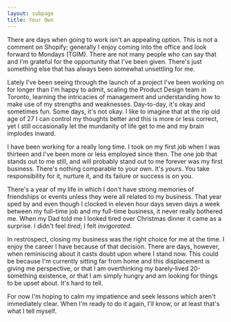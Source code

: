 ```yaml
---
layout: subpage
title: Your Own
---
```

There are days when going to work isn't an appealing option. This is not a comment on Shopify; generally I enjoy coming into the office and look forward to Mondays (TGIM). There are not many people who can say that and I'm grateful for the opportunity that I've been given. There's just something else that has always been somewhat unsettling for me.

Lately I've been seeing through the launch of a project I've been working on for longer than I'm happy to admit, scaling the Product Design team in Toronto, learning the intricacies of management and understanding how to make use of my strengths and weaknesses. Day-to-day, it's okay and sometimes fun. Some days, it's not okay. I like to imagine that at the rip old age of 27 I can control my thoughts better and this is more or less correct, yet I still occasionally let the mundanity of life get to me and my brain implodes inward.

I have been working for a really long time. I took on my first job when I was thirteen and I've been more or less employed since then. The one job that stands out to me still, and will probably stand out to me forever was my first business. There's nothing comparable to your own. It's *yours*. You take responsibility for it, nurture it, and its failure or success is on you.

There's a year of my life in which I don't have strong memories of friendships or events unless they were all related to my business. That year sped by and even though I clocked in eleven hour days seven days a week between my full-time job and my full-time business, it never really bothered me. When my Dad told me I looked tired over Christmas dinner it came as a surprise. I didn't feel *tired*; I felt *invigorated*.

In restrospect, closing my business was the right choice for me at the time. I enjoy the career I have because of that decision. There are days, however, when reminiscing about it casts doubt upon where I stand now. This could be because I'm currently sitting far from home and this displacement is giving me perspective, or that I am overthinking my barely-lived 20-something existence, or that I am simply hungry and am looking for things to be upset about. It's hard to tell.

For now I'm hoping to calm my impatience and seek lessons which aren't immediately clear. When I'm ready to do it again, I'll know, or at least that's what I tell myself.